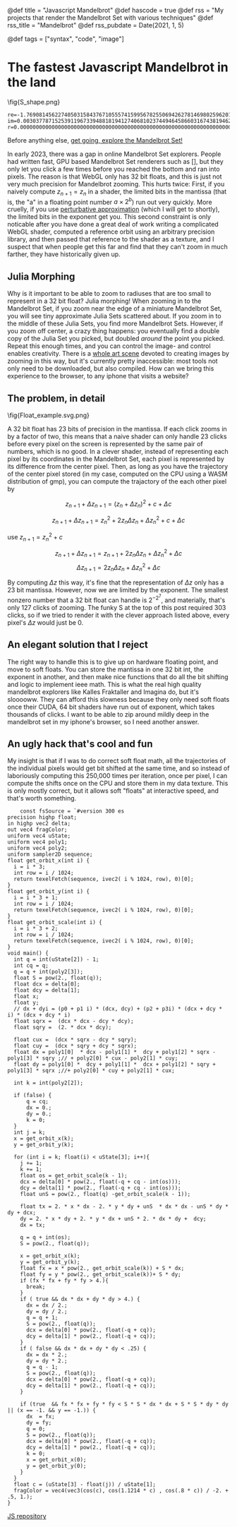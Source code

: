 
@def title = "Javascript Mandelbrot"
@def hascode = true
@def rss = "My projects that render the Mandelbrot Set with various techniques"
@def rss_title = "Mandelbrot"
@def rss_pubdate = Date(2021, 1, 5)

@def tags = ["syntax", "code", "image"]

# The fastest Javascript Mandelbrot in the land

\fig{S_shape.png}
```
re=-1.7690814562274050315843767105557415995678255069426278146980259620139710642566655442009374834559214525490298159;
im=0.00303778715253911967339488181941274068102374494645866031674381946201892057134148878778176962091542987845068523;
r=0.00000000000000000000000000000000000000000000000000000000000000000000000000000000000000000006136366831622158191
```



Before anything else, 
[get going, explore the Mandelbrot Set!](https://hastingsgreer.github.io/mandeljs)

In early 2023, there was a gap in online Mandelbrot Set explorers. People had written fast, GPU based Mandelbrot Set renderers such as [], but they only let you click a few times before you reached the bottom and ran into pixels. The
reason is that WebGL only has 32 bit floats, and this is just not very much precision for Mandelbrot zooming. This hurts twice: First, if you naively compute $z_{n + 1} = z_n$ in a shader, the limited bits in the mantissa (that is, the "a" in a floating point number $a \times 2^{b}$) run out very quickly. More cruelly, if you use [perturbative approximation](http://www.science.eclipse.co.uk/sft_maths.pdf)
(which I will get to shortly), the limited bits in the exponent get you. This second constraint is only noticable after you have done a great deal of work writing a complicated WebGL shader, computed a reference orbit using an arbitrary precision library, and then passed that reference to the shader as a texture, and I suspect that when people get this far and find that they can't zoom in much farther, they have historically given up.

## Julia Morphing

Why is it important to be able to zoom to radiuses that are too small to represent in a 32 bit float? Julia morphing! When zooming in to the Mandelbrot Set, if you zoom near the edge of a miniature Mandelbrot Set, you will see tiny approximate Julia Sets scattered about. If you zoom in to the middle of these Julia Sets, you find more Mandelbrot Sets. However, if you zoom off center, a crazy thing happens: you eventually find a double copy of the Julia Set you picked, but doubled _around_ the point you picked. Repeat this enough times, and you can control the image- and control enables creativity. There is a [whole art scene](https://mathr.co.uk/web/m-artists.html#3rd-Order-Evolution) devoted to creating images by zooming in this way, but it's currently pretty inaccessible: most tools not only need to be downloaded, but also compiled. How can we bring this experience to the browser, to any iphone that visits a website?

## The problem, in detail

\fig{Float_example.svg.png}

A 32 bit float has 23 bits of precision in the mantissa. If each click zooms in by a factor of two, this means that a naive shader can only handle 23 clicks before every pixel on the screen is represented by the same pair of numbers, which is no good. In a clever shader, instead of representing each pixel by its coordinates in the Mandelbrot Set, each pixel is represented by its difference from the center pixel. Then, as long as you have the trajectory of the center pixel stored (in my case, computed on the CPU using a WASM distribution of gmp), you can compute the trajactory of the each other pixel by

$$z_{n + 1} + \Delta z_{n + 1} = (z_n + \Delta z_n)^2 + c + \Delta c$$


$$z_{n + 1} + \Delta z_{n + 1} = z_n^2 + 2 z_n \Delta z_n + \Delta z_n^2 + c + \Delta c$$

use $z_{n + 1} = z_n^2 + c$

$$z_{n + 1} + \Delta z_{n + 1} = z_{n + 1}  + 2 z_n \Delta z_n + \Delta z_n^2 + \Delta c$$
$$\Delta z_{n + 1} = 2 z_n \Delta z_n + \Delta z_n^2 + \Delta c$$

By computing $\Delta z$ this way, it's fine that the representation of $\Delta z$ only has a 23 bit mantissa. However, now we are limited  by the exponent. The smallest nonzero number that a 32 bit float can handle is $2^{-2^7}$, and materially, that's only 127 clicks of zooming. The funky S at the top of this post required 303 clicks, so if we tried to render it with the clever approach listed above, every pixel's $\Delta z$ would just be 0.

## An elegant solution that I reject

The right way to handle this is to give up on hardware floating point, and move to soft floats. You can store the mantissa in one 32 bit int, the exponent in another, and then make nice functions that do all the bit shifting and logic to implement ieee math. This is what the real high quality mandelbrot explorers like Kalles Fraktaller and Imagina do, but it's slooooww. They can afford this slowness because they only need soft floats once their CUDA, 64 bit shaders have run out of exponent, which takes thousands of clicks. I want to be able to zip around mildly deep in the mandelbrot set in my iphone's browser, so I need another answer.

## An ugly hack that's cool and fun

My insight is that if I was to do correct soft float math, all the trajectories of the individual pixels would get bit shifted at the same time, and so instead of laboriously computing this 250,000 times per iteration, once per pixel, I can compute the shifts once on the CPU and store them in my data texture. This is only mostly correct, but it allows soft "floats" at interactive speed, and that's worth something.   

```
    const fsSource = `#version 300 es
precision highp float;
in highp vec2 delta;
out vec4 fragColor;
uniform vec4 uState;
uniform vec4 poly1;
uniform vec4 poly2;
uniform sampler2D sequence;
float get_orbit_x(int i) {
  i = i * 3;
  int row = i / 1024;
  return texelFetch(sequence, ivec2( i % 1024, row), 0)[0];
}
float get_orbit_y(int i) {
  i = i * 3 + 1;
  int row = i / 1024;
  return texelFetch(sequence, ivec2( i % 1024, row), 0)[0];
}
float get_orbit_scale(int i) {
  i = i * 3 + 2;
  int row = i / 1024;
  return texelFetch(sequence, ivec2( i % 1024, row), 0)[0];
}
void main() {
  int q = int(uState[2]) - 1;
  int cq = q;
  q = q + int(poly2[3]);
  float S = pow(2., float(q));
  float dcx = delta[0];
  float dcy = delta[1];
  float x;
  float y;
  // dx + dyi = (p0 + p1 i) * (dcx, dcy) + (p2 + p3i) * (dcx + dcy * i) * (dcx + dcy * i)
  float sqrx =  (dcx * dcx - dcy * dcy);
  float sqry =  (2. * dcx * dcy);

  float cux =  (dcx * sqrx - dcy * sqry);
  float cuy =  (dcx * sqry + dcy * sqrx);
  float dx = poly1[0]  * dcx - poly1[1] *  dcy + poly1[2] * sqrx - poly1[3] * sqry ;// + poly2[0] * cux - poly2[1] * cuy;
  float dy = poly1[0] *  dcy + poly1[1] *  dcx + poly1[2] * sqry + poly1[3] * sqrx ;//+ poly2[0] * cuy + poly2[1] * cux;
      
  int k = int(poly2[2]);

  if (false) {
      q = cq;
      dx = 0.;
      dy = 0.;
      k = 0;
  }
  int j = k;
  x = get_orbit_x(k);
  y = get_orbit_y(k);
  
  for (int i = k; float(i) < uState[3]; i++){
    j += 1;
    k += 1;
    float os = get_orbit_scale(k - 1);
    dcx = delta[0] * pow(2., float(-q + cq - int(os)));
    dcy = delta[1] * pow(2., float(-q + cq - int(os)));
    float unS = pow(2., float(q) -get_orbit_scale(k - 1));

    float tx = 2. * x * dx - 2. * y * dy + unS  * dx * dx - unS * dy * dy + dcx;
    dy = 2. * x * dy + 2. * y * dx + unS * 2. * dx * dy +  dcy;
    dx = tx;

    q = q + int(os);
    S = pow(2., float(q));

    x = get_orbit_x(k);
    y = get_orbit_y(k);
    float fx = x * pow(2., get_orbit_scale(k)) + S * dx;
    float fy = y * pow(2., get_orbit_scale(k))+ S * dy;
    if (fx * fx + fy * fy > 4.){
      break;
    }
    if ( true && dx * dx + dy * dy > 4.) {
      dx = dx / 2.;
      dy = dy / 2.;
      q = q + 1;
      S = pow(2., float(q));
      dcx = delta[0] * pow(2., float(-q + cq));
      dcy = delta[1] * pow(2., float(-q + cq));
    }
    if ( false && dx * dx + dy * dy < .25) {
      dx = dx * 2.;
      dy = dy * 2.;
      q = q - 1;
      S = pow(2., float(q));
      dcx = delta[0] * pow(2., float(-q + cq));
      dcy = delta[1] * pow(2., float(-q + cq));
    }

    if (true  && fx * fx + fy * fy < S * S * dx * dx + S * S * dy * dy || (x == -1. && y == -1.)) {
      dx  = fx;
      dy = fy;
      q = 0;
      S = pow(2., float(q));
      dcx = delta[0] * pow(2., float(-q + cq));
      dcy = delta[1] * pow(2., float(-q + cq));
      k = 0;
      x = get_orbit_x(0);
      y = get_orbit_y(0);
    }
  }
  float c = (uState[3] - float(j)) / uState[1];
  fragColor = vec4(vec3(cos(c), cos(1.1214 * c) , cos(.8 * c)) / -2. + .5, 1.);
}
```

[JS repository](https://github.com/HastingsGreer/mandeljs)
